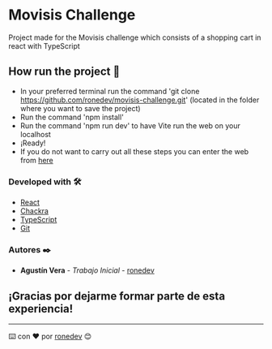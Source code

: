 # Movisis Challenge

Project made for the Movisis challenge which consists of a shopping cart in react with TypeScript

## How run the project 🙇

* In your preferred terminal run the command 'git clone https://github.com/ronedev/movisis-challenge.git' (located in the folder where you want to save the project)
* Run the command 'npm install'
* Run the command 'npm run dev' to have Vite run the web on your localhost
* ¡Ready!
* If you do not want to carry out all these steps you can enter the web from [here](https://movisis-challenge.vercel.app/)

### Developed with 🛠️

* [React](https://es.reactjs.org/)
* [Chackra](https://chakra-ui.com/)
* [TypeScript](https://www.typescriptlang.org/)
* [Git](https://git-scm.com/)

### Autores ✒️

* **Agustín Vera** - *Trabajo Inicial* - [ronedev](https://github.com/ronedev)

## ¡Gracias por dejarme formar parte de esta experiencia!



---
⌨️ con ❤️ por [ronedev](https://github.com/ronedev) 😊
